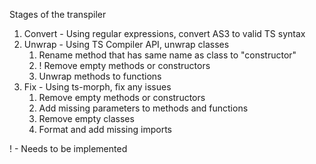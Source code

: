 Stages of the transpiler
1. Convert - Using regular expressions, convert AS3 to valid TS syntax
2. Unwrap - Using TS Compiler API, unwrap classes
    1. Rename method that has same name as class to "constructor"
    2. ! Remove empty methods or constructors
    3. Unwrap methods to functions
3. Fix - Using ts-morph, fix any issues
    1. Remove empty methods or constructors
    2. Add missing parameters to methods and functions
    3. Remove empty classes
    4. Format and add missing imports

! - Needs to be implemented